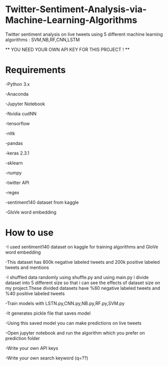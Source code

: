 # Twitter-Sentiment-Analysis-via-Machine-Learning-Algorithms
Twitter sentiment analysis on live tweets using 5 different machine learning algorithms : SVM,NB,RF,CNN,LSTM

** YOU NEED YOUR OWN API KEY FOR THIS PROJECT ! **

# Requirements

-Python 3.x

-Anaconda

-Jupyter Notebook

-Nvidia cudNN

-tensorflow

-nltk

-pandas

-keras 2.3.1

-sklearn

-numpy

-twitter API

-regex

-sentiment140 dataset from kaggle

-GloVe word embedding


# How to use

-I used sentiment140 dataset on kaggle for training algorithms and GloVe word embedding

-This dataset has 800k negative labeled tweets and 200k positive labeled tweets and mentions

-I shuffled data randomly using shuffle.py and using main.py i divide dataset into 5 different size so that i can see the effects of dataset size on my project.These divided datasets have %60 negative labeled tweets and %40 positive labeled tweets

-Train models with LSTN.py,CNN.py,NB.py,RF.py,SVM.py

-It generates pickle file that saves model 

-Using this saved model you can make predictions on live tweets

-Open jupyter notebook and run the algorithm which you prefer on prediction folder

-Write your own API keys

-Write your own search keyword (q=??)




